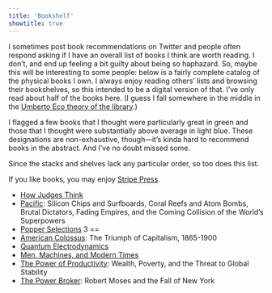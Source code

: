 ```yaml
---
title: 'Bookshelf'
showtitle: true
---
```


I sometimes post book recommendations on Twitter and people often respond asking if I have an overall list of books I think are worth reading. I don’t, and end up feeling a bit guilty about being so haphazard. So, maybe this will be interesting to some people: below is a fairly complete catalog of the physical books I own. I always enjoy reading others’ lists and browsing their bookshelves, so this intended to be a digital version of that. I’ve only read about half of the books here. (I guess I fall somewhere in the middle in the [Umberto Eco theory of the library](https://books.google.com/books?id=_ntDTaMUys8C&lpg=PT115&ots=E3jhWnG6aB&pg=PT124#v=onepage&q&f=false).)

I flagged a few books that I thought were particularly great in green and those that I thought were substantially above average in light blue. These designations are non-exhaustive, though—it’s kinda hard to recommend books in the abstract. And I’ve no doubt missed some.

Since the stacks and shelves lack any particular order, so too does this list.

If you like books, you may enjoy [Stripe Press](https://press.stripe.com/).

*  [How Judges Think](http://amazon.com/dp/0674028201)
*  [Pacific](http://amazon.com/dp/0062315412): Silicon Chips and Surfboards, Coral Reefs and Atom Bombs, Brutal Dictators, Fading Empires, and the Coming Collision of the World’s Superpowers
*  [Popper Selections](http://amazon.com/dp/0691020310) 3 ==
*  [American Colossus](http://amazon.com/dp/0385523335): The Triumph of Capitalism, 1865-1900
*  [Quantum Electrodynamics](http://amazon.com/dp/0201360756) 
*  [Men, Machines, and Modern Times](http://amazon.com/dp/0262630184) 
*  [The Power of Productivity](http://amazon.com/dp/0226476766): Wealth, Poverty, and the Threat to Global Stability
*  [The Power Broker](http://amazon.com/dp/0394720245): Robert Moses and the Fall of New York


